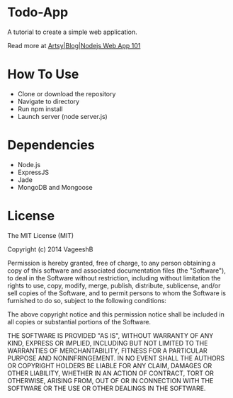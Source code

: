Todo-App
========

A tutorial to create a simple web application.

Read more at [Artsy|Blog|Nodejs Web App 101](http://artsyvb.herokuapp.com/blog/Node.js_Web_App_101)

How To Use
=========

* Clone or download the repository
* Navigate to directory
* Run npm install
* Launch server (node server.js)

Dependencies
============

* Node.js
* ExpressJS
* Jade
* MongoDB and Mongoose

License
=======
The MIT License (MIT)

Copyright (c) 2014 VageeshB

Permission is hereby granted, free of charge, to any person obtaining a copy
of this software and associated documentation files (the "Software"), to deal
in the Software without restriction, including without limitation the rights
to use, copy, modify, merge, publish, distribute, sublicense, and/or sell
copies of the Software, and to permit persons to whom the Software is
furnished to do so, subject to the following conditions:

The above copyright notice and this permission notice shall be included in
all copies or substantial portions of the Software.

THE SOFTWARE IS PROVIDED "AS IS", WITHOUT WARRANTY OF ANY KIND, EXPRESS OR
IMPLIED, INCLUDING BUT NOT LIMITED TO THE WARRANTIES OF MERCHANTABILITY,
FITNESS FOR A PARTICULAR PURPOSE AND NONINFRINGEMENT. IN NO EVENT SHALL THE
AUTHORS OR COPYRIGHT HOLDERS BE LIABLE FOR ANY CLAIM, DAMAGES OR OTHER
LIABILITY, WHETHER IN AN ACTION OF CONTRACT, TORT OR OTHERWISE, ARISING FROM,
OUT OF OR IN CONNECTION WITH THE SOFTWARE OR THE USE OR OTHER DEALINGS IN
THE SOFTWARE.



